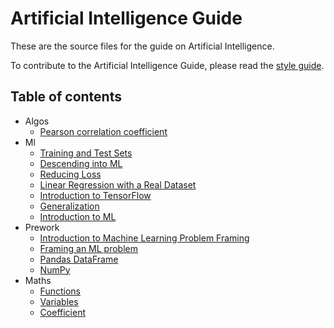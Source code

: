 # Artificial Intelligence Guide

These are the source files for the guide on Artificial Intelligence.

To contribute to the Artificial Intelligence Guide, please read the
[style guide](https://www.tensorflow.org/community/contribute/docs_style).


## Table of contents

- Algos
  - [Pearson correlation coefficient](/docs/algos/correlation/pearson_correlation/Pearson-correlation-coefficient.md)
- Ml
  - [Training and Test Sets](/docs/ml/Training-and-Test-Sets.md)
  - [Descending into ML](/docs/ml/Descending-into-ML.md)
  - [Reducing Loss](/docs/ml/Reducing-Loss.md)
  - [Linear Regression with a Real Dataset](/docs/ml/Linear-Regression-with-a-Real-Dataset.md)
  - [Introduction to TensorFlow](/docs/ml/Introduction-to-TensorFlow.md)
  - [Generalization](/docs/ml/Generalization.md)
  - [Introduction to ML](/docs/ml/Introduction-to-ML.md)
- Prework
  - [Introduction to Machine Learning Problem Framing](/docs/prework/Introduction-to-Machine-Learning-Problem-Framing.md)
  - [Framing an ML problem](/docs/prework/Framing-an-ML-problem.md)
  - [Pandas DataFrame](/docs/prework/Pandas-DataFrame.md)
  - [NumPy](/docs/prework/NumPy.md)
- Maths
  - [Functions](/docs/maths/algebra/Functions.md)
  - [Variables](/docs/maths/algebra/Variables.md)
  - [Coefficient](/docs/maths/algebra/Coefficient.md)

